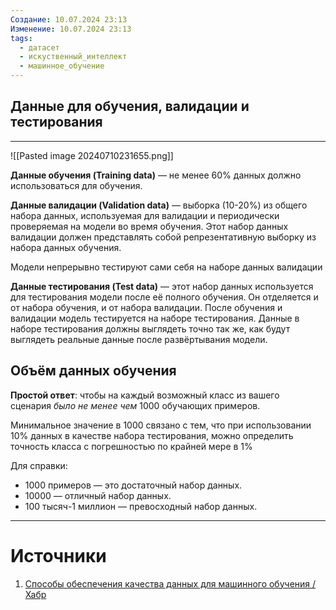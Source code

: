 ```yaml
---
Создание: 10.07.2024 23:13
Изменение: 10.07.2024 23:13
tags:
  - датасет
  - искуственный_интеллект
  - машинное_обучение
---
```

## Данные для обучения, валидации и тестирования
***
![[Pasted image 20240710231655.png]]

**Данные обучения (Training data)** — не менее 60% данных должно использоваться для обучения.  
  
**Данные валидации (Validation data)** — выборка (10-20%) из общего набора данных, используемая для валидации и периодически проверяемая на модели во время обучения. Этот набор данных валидации должен представлять собой репрезентативную выборку из набора данных обучения.  

Модели непрерывно тестируют сами себя на наборе данных валидации
  
**Данные тестирования (Test data)** — этот набор данных используется для тестирования модели после её полного обучения. Он отделяется и от набора обучения, и от набора валидации. После обучения и валидации модель тестируется на наборе тестирования. Данные в наборе тестирования должны выглядеть точно так же, как будут выглядеть реальные данные после развёртывания модели.

## Объём данных обучения
  
**Простой ответ**: чтобы на каждый возможный класс из вашего сценария _было не менее чем_ 1000 обучающих примеров.  

Минимальное значение в 1000 связано с тем, что при использовании 10% данных в качестве набора тестирования, можно определить точность класса с погрешностью по крайней мере в 1%
  
Для справки:  
- 1000 примеров — это достаточный набор данных.  
- 10000 — отличный набор данных.  
- 100 тысяч-1 миллион — превосходный набор данных.

***

# Источники
1. [Способы обеспечения качества данных для машинного обучения / Хабр](https://habr.com/ru/articles/588266/)
